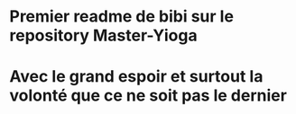 # Premier readme de bibi sur le repository Master-Yioga
# Avec le grand espoir et surtout la volonté que ce ne soit pas le dernier
